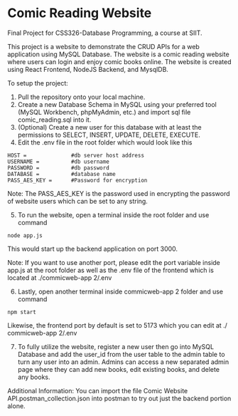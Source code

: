 # Comic Reading Website
 Final Project for CSS326-Database Programming, a course at SIIT.

This project is a website to demonstrate the CRUD APIs for a web application using MySQL Database. The website is a comic reading website where users can login and enjoy comic books online. The website is created using React Frontend, NodeJS Backend, and MysqlDB.

To setup the project:
1. Pull the repository onto your local machine.
2. Create a new Database Schema in MySQL using your preferred tool (MySQL Workbench, phpMyAdmin, etc.) and import sql file comic_reading.sql into it.
3. (Optional) Create a new user for this database with at least the permissions to SELECT, INSERT, UPDATE, DELETE, EXECUTE.
4. Edit the .env file in the root folder which would look like this
```
HOST =              #db server host address
USERNAME =          #db username
PASSWORD =          #db password
DATABASE =          #database name
PASS_AES_KEY =      #Password for encryption
```
Note: The PASS_AES_KEY is the password used in encrypting the password of website users which can be set to any string.

5. To run the website, open a terminal inside the root folder and use command
```
node app.js
```
This would start up the backend application on port 3000.

Note: If you want to use another port, please edit the port variable inside app.js at the root folder as well as the .env file of the frontend which is located at ./commicweb-app 2/.env
   
6. Lastly, open another terminal inside commicweb-app 2 folder and use command
```
npm start
```
Likewise, the frontend port by default is set to 5173 which you can edit at ./ commicweb-app 2/.env

7. To fully utilize the website, register a new user then go into MySQL Database and add the user_id from the user table to the admin table to turn any user into an admin. Admins can access a new separated admin page where they can add new books, edit existing books, and delete any books.


Additional Information: You can import the file Comic Website API.postman_collection.json into postman to try out just the backend portion alone.
